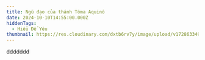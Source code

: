 ```yaml
---
title: Ngũ đạo của thánh Tôma Aquinô
date: 2024-10-10T14:55:00.000Z
hiddenTags:
  - Hiểu Để Yêu
thumbnail: https://res.cloudinary.com/dxtb6rv7y/image/upload/v1728633497/2_v2a9ba.jpg
---
```

ddddddđ
